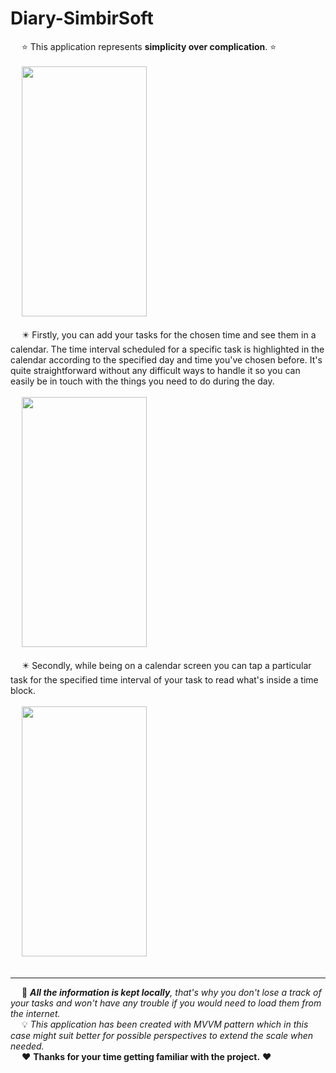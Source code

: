# Diary-SimbirSoft

&emsp; :star: This application represents **simplicity over complication**. :star: <br /> <br />
&emsp; <img src="https://github.com/progger78/Diary-SimbirSoft/assets/102137387/dc6d5e15-0031-4647-82d1-b24eda5a39f2" width="200" height="400"> <br /> <br />
&emsp; :eight_pointed_black_star: Firstly, you can add your tasks for the chosen time and see them in a calendar. The time interval scheduled for a specific task is highlighted in the calendar according to the specified day and time you've chosen before. It's quite straightforward without any difficult ways to handle it so you can easily be in touch with the things you need to do during the day. <br /> <br />
&emsp; <img src="https://github.com/progger78/Diary-SimbirSoft/assets/102137387/ef52394b-26b0-44e4-8121-28a0248873b8" width="200" height="400"> <br /> <br />
&emsp; :eight_pointed_black_star: Secondly, while being on a calendar screen you can tap a particular task for the specified time interval of your task to read what's inside a time block.<br /> <br />
&emsp; <img src="https://github.com/progger78/Diary-SimbirSoft/assets/102137387/d6ec2d11-58d5-4275-862d-63a8ad030758" width="200" height="400"> <br /> <br />
___
&emsp; :file_folder: ***All the information is kept locally**, that's why you don't lose a track of your tasks and won't have any trouble if you would need to load them from the internet.* <br />
&emsp; :bulb: *This application has been created with MVVM pattern which in this case might suit better for possible perspectives to extend the scale when needed.* <br />
&emsp; :heart: **Thanks for your time getting familiar with the project.** :heart:

